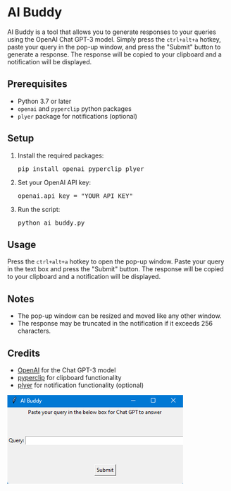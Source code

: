 <html>
<head>
	
</head>
<body>
	<h1>AI Buddy</h1>
	<p>AI Buddy is a tool that allows you to generate responses to your queries using the OpenAI Chat GPT-3 model. Simply press the <code>ctrl+alt+a</code> hotkey, paste your query in the pop-up window, and press the "Submit" button to generate a response. The response will be copied to your clipboard and a notification will be displayed.</p>
	<h2>Prerequisites</h2>
	<ul>
		<li>Python 3.7 or later</li>
		<li><code>openai</code> and <code>pyperclip</code> python packages</li>
		<li><code>plyer</code> package for notifications (optional)</li>
	</ul>
	<h2>Setup</h2>
	<ol>
		<li>Install the required packages:
			<pre>pip install openai pyperclip plyer</pre>
		</li>
		<li>Set your OpenAI API key:
			<pre>openai.api_key = "YOUR_API_KEY"</pre>
		</li>
		<li>Run the script:
			<pre>python ai_buddy.py</pre>
		</li>
	</ol>
	<h2>Usage</h2>
	<p>Press the <code>ctrl+alt+a</code> hotkey to open the pop-up window. Paste your query in the text box and press the "Submit" button. The response will be copied to your clipboard and a notification will be displayed.</p>
	<h2>Notes</h2>
	<ul>
		<li>The pop-up window can be resized and moved like any other window.</li>
		<li>The response may be truncated in the notification if it exceeds 256 characters.</li>
	</ul>
	<h2>Credits</h2>
<ul>
	<li><a href="https://openai.com/">OpenAI</a> for the Chat GPT-3 model</li>
	<li><a href="https://pypi.org/project/pyperclip/">pyperclip</a> for clipboard functionality</li>
	<li><a href="https://pypi.org/project/plyer/">plyer</a> for notification functionality (optional)</li>
	</ul>
<img src="Screenshot.png" alt="Screenshot of AI Buddy">
